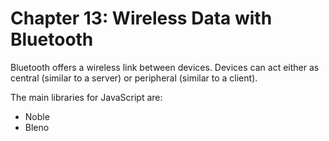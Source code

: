 # Chapter 13: Wireless Data with Bluetooth

Bluetooth offers a wireless link between devices. Devices can act either as central (similar to a server) or peripheral (similar to a client).

The main libraries for JavaScript are:

* Noble
* Bleno





